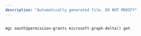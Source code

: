 ```yaml
---
description: "Automatically generated file. DO NOT MODIFY"
---
```


```cli

mgc oauth2permission-grants microsoft-graph-delta() get

```